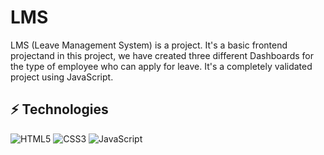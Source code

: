 # LMS
LMS (Leave Management System) is a project.
It's a basic frontend projectand in this project, we have created three different Dashboards for the type of employee who can apply for leave. 
It's a completely validated project using JavaScript.

## ⚡ Technologies 

![HTML5](https://img.shields.io/badge/-HTML5-E34F26?style=flat-square&logo=html5&logoColor=white)
![CSS3](https://img.shields.io/badge/-CSS3-1572B6?style=flat-square&logo=css3)
![JavaScript](https://img.shields.io/badge/-JavaScript-black?style=flat-square&logo=javascript)


